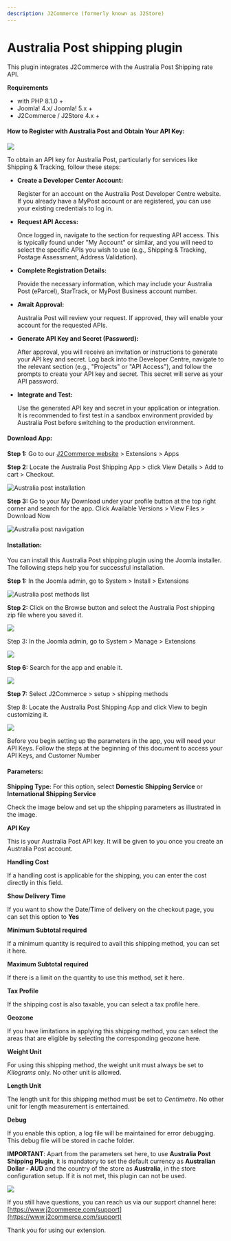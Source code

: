 ```yaml
---
description: J2Commerce (formerly known as J2Store)
---
```


# Australia Post shipping plugin

This plugin integrates J2Commerce with the Australia Post Shipping rate API.

**Requirements**

- with PHP 8.1.0 +
- Joomla! 4.x/ Joomla! 5.x +
- J2Commerce / J2Store 4.x +

#### How to Register with Australia Post and Obtain Your API Key:

![](/img/austrailia-post.webp)

To obtain an API key for Australia Post, particularly for services like Shipping & Tracking, follow these steps:

- **Create a Developer Center Account:**

  Register for an account on the Australia Post Developer Centre website. If you already have a MyPost account or are registered, you can use your existing credentials to log in.

- **Request API Access:**

  Once logged in, navigate to the section for requesting API access. This is typically found under "My Account" or similar, and you will need to select the specific APIs you wish to use (e.g., Shipping & Tracking, Postage Assessment, Address Validation).

- **Complete Registration Details:**

  Provide the necessary information, which may include your Australia Post (eParcel), StarTrack, or MyPost Business account number.

- **Await Approval:**

  Australia Post will review your request. If approved, they will enable your account for the requested APIs. 

- **Generate API Key and Secret (Password):**

  After approval, you will receive an invitation or instructions to generate your API key and secret. Log back into the Developer Centre, navigate to the relevant section (e.g., "Projects" or "API Access"), and follow the prompts to create your API key and secret. This secret will serve as your API password.

- **Integrate and Test:**

  Use the generated API key and secret in your application or integration. It is recommended to first test in a sandbox environment provided by Australia Post before switching to the production environment.

#### Download App:

**Step 1:** Go to our [J2Commerce website](https://www.j2commerce.com/) > Extensions > Apps

**Step 2:** Locate the Australia Post Shipping App > click View Details > Add to cart > Checkout.

![Australia post installation](/img/australia-post-purchase-1.webp)

**Step 3:** Go to your My Download under your profile button at the top right corner and search for the app. Click Available Versions > View Files > Download Now

![Australia post navigation](/img/australia-post-download.webp)

#### **Installation:**&#x20;

You can install this Australia Post shipping plugin using the Joomla installer. The following steps help you for successful installation.

**Step 1:** In the Joomla admin, go to System > Install > Extensions

![Australia post methods list](/img/australia-post-installer-1.webp)

**Step 2:** Click on the Browse button and select the Australia Post shipping zip file where you saved it.

![](/img/australia-post-download1.webp)

Step 3: In the Joomla admin, go to System > Manage > Extensions

![](/img/australia-post-installer-2.webp)

**Step 6:** Search for the app and enable it.

![](/img/australia-post-enable.webp)

**Step 7:** Select J2Commerce > setup > shipping methods

Step 8: Locate the Australia Post Shipping App and click View to begin customizing it.

![](/img/australia-post-setup.webp)

Before you begin setting up the parameters in the app, you will need your API Keys. Follow the steps at the beginning of this document to access your API Keys, and Customer Number

#### Parameters:

**Shipping Type:** For this option, select **Domestic Shipping Service** or **International Shipping Service**

Check the image below and set up the shipping parameters as illustrated in the image.

**API Key**

This is your Australia Post API key. It will be given to you once you create an Australia Post account.

**Handling Cost**

If a handling cost is applicable for the shipping, you can enter the cost directly in this field.

**Show Delivery Time**

If you want to show the Date/Time of delivery on the checkout page, you can set this option to **Yes**

**Minimum Subtotal required**

If a minimum quantity is required to avail this shipping method, you can set it here.

**Maximum Subtotal required**

If there is a limit on the quantity to use this method, set it here.

**Tax Profile**

If the shipping cost is also taxable, you can select a tax profile here.

**Geozone**

If you have limitations in applying this shipping method, you can select the areas that are eligible by selecting the corresponding geozone here.

**Weight Unit**

For using this shipping method, the weight unit must always be set to *Kilograms* only. No other unit is allowed.

**Length Unit**

The length unit for this shipping method must be set to *Centimetre*. No other unit for length measurement is entertained.

**Debug**

If you enable this option, a log file will be maintained for error debugging. This debug file will be stored in cache folder.

**IMPORTANT**: Apart from the parameters set here, to use **Australia Post Shipping Plugin**, it is mandatory to set the default currency as **Australian Dollar - AUD** and the country of the store as **Australia**, in the store configuration setup. If it is not met, this plugin can not be used.

![](/img/australia-post-parameters.webp)

If you still have questions, you can reach us via our support channel here: [https://www.j2commerce.com/support](https://www.j2commerce.com/support)

Thank you for using our extension.
